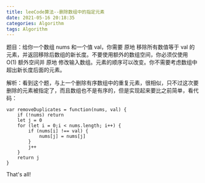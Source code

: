 ```yaml
---
title: leeCode算法--删除数组中的指定元素
date: 2021-05-16 20:18:35
categories: Algorithm
tags: Algorithm
---
```

题目：给你一个数组 nums 和一个值 val，你需要 原地 移除所有数值等于 val 的元素，并返回移除后数组的新长度。不要使用额外的数组空间，你必须仅使用 O(1) 额外空间并 原地 修改输入数组。元素的顺序可以改变。你不需要考虑数组中超出新长度后面的元素。

解析：看到这个题，与上一个删除有序数组中的重复元素，很相似，只不过这次要删除的元素被指定了，而且数组也不是有序的，但是实现起来要比之前简单，看代码：
```
var removeDuplicates = function(nums, val) {
    if (!nums) return
    let j = 0
    for (let i = 0;i < nums.length; i++) {
        if (nums[i] !== val) {
            nums[j] = nums[j]
        }
        j++
    }
    return j
}
```
That's all!
